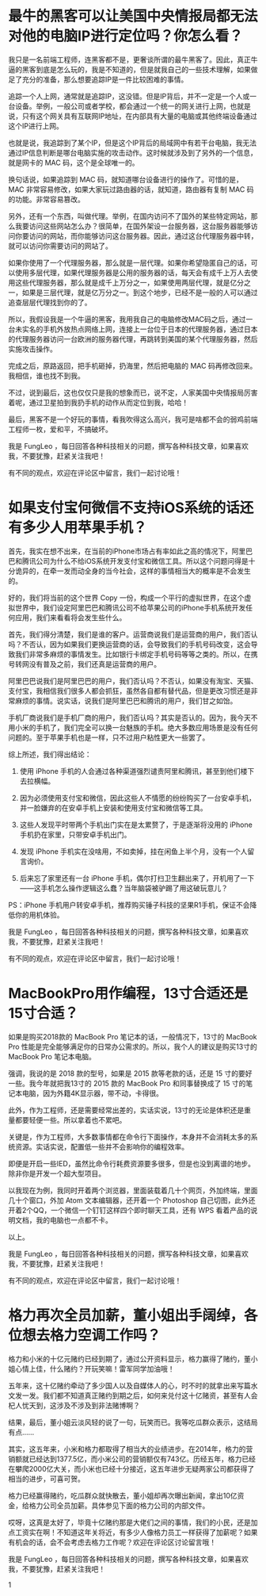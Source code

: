 # 最牛的黑客可以让美国中央情报局都无法对他的电脑IP进行定位吗？你怎么看？

我只是一名前端工程师，连黑客都不是，更奢谈所谓的最牛黑客了。因此，真正牛逼的黑客到底是怎么玩的，我是不知道的，但是就我自己的一些技术理解，如果做足了充分的准备，那么想要追踪IP是一件比较困难的事情。

追踪一个人上网，通常就是追踪IP，这没错。但是IP背后，并不一定是一个人或一台设备。举例，一般公司或者学校，都会通过一个统一的网关进行上网，也就是说，只有这个网关具有互联网IP地址，在内部具有大量的电脑或其他终端设备通过这个IP进行上网。

也就是说，我追踪到了某个IP，但是这个IP背后的局域网中有若干台电脑，我无法通过IP信息判断是哪台电脑实施的攻击动作。这时候就涉及到了另外的一个信息，就是网卡的 MAC 码，这个是全球唯一的。

换句话说，如果追踪到 MAC 码，就知道哪台设备进行的操作了。可惜的是，MAC 非常容易修改，如果大家玩过路由器的话，就知道，路由器有复制 MAC 码的功能。非常容易篡改。

另外，还有一个东西，叫做代理。举例，在国内访问不了国外的某些特定网站，那么我要访问这些网站怎么办？很简单，在国外架设一台服务器，这台服务器能够访问你要访问的网站，而你能够访问这台服务器。因此，通过这台代理服务器中转，就可以访问你需要访问的网站了。

如果你使用了一个代理服务器，那么就是一层代理。如果你希望隐匿自己的话，可以使用多层代理，如果代理服务器是公用的服务器的话，每天会有成千上万人去使用这些代理服务器，那么就是成千上万分之一，如果使用两层代理，就是亿分之一，如果是三层代理，就是亿万分之一。到这个地步，已经不是一般的人可以通过追查层层代理找到你的了。

所以，我假设我是一个牛逼的黑客，我用我自己的电脑修改MAC码之后，通过一台未实名的手机外放热点网络上网，连接上一台位于日本的代理服务器，通过日本的代理服务器访问一台欧洲的服务器代理，再跳转到美国的某个代理服务器，然后实施攻击操作。

完成之后，原路返回，把手机砸掉，扔海里，然后把电脑的 MAC 码再修改回来。我相信，谁也找不到我。

不过，说到最后，这也仅仅只是我的想象而已，说不定，人家美国中央情报局厉害着呢，通过卫星拍到我扔手机的动作从而定位到我，哈哈！

最后，黑客不是一个好玩的事情，看我吹得这么高兴，我可是啥都不会的弱鸡前端工程师一枚，爱和平，不搞破坏。

我是 FungLeo ，每日回答各种科技相关的问题，撰写各种科技文章，如果喜欢我，不要犹豫，赶紧关注我吧！

有不同的观点，欢迎在评论区中留言，我们一起讨论哦！

# 如果支付宝何微信不支持iOS系统的话还有多少人用苹果手机？

首先，我实在想不出来，在当前的iPhone市场占有率如此之高的情况下，阿里巴巴和腾讯公司为什么不给iOS系统开发支付宝和微信工具。所以这个问题问得是十分诡异的，在牵一发而动全身的当今社会，这样的事情相当大的概率是不会发生的。

好的，我们将当前的这个世界 Copy 一份，构成一个平行的虚拟世界，在这个虚拟世界中，我们设定阿里巴巴和腾讯公司不给苹果公司的iPhone手机系统开发任何应用，我们来看看将会发生些什么。

首先，我们得分清楚，我们是谁的客户。运营商说我们是运营商的用户，我们否认吗？不否认，因为如果我们更换运营商的话，会导致我们的手机号码改变，这会导致我们非常多麻烦的事情发生。比如银行卡绑定手机号码等等之类的。所以，在携号转网没有普及之前，我们还真是运营商的用户。

阿里巴巴说我们是阿里巴巴的用户，我们否认吗？不否认，如果没有淘宝、天猫、支付宝，我相信我们很多人都会抓狂，虽然各自都有替代品，但是更改习惯还是非常麻烦的事情。说实话，说我们是阿里巴巴和腾讯的用户，我们甘之如饴。

手机厂商说我们是手机厂商的用户，我们否认吗？其实是否认的。因为，我今天不用小米的手机了，我们完全可以换一台魅族的手机。绝大多数应用场景是没有任何问题的。至于苹果手机也是一样，只不过用户粘性更大一些罢了。

综上所述，我们得出结论：

1. 使用 iPhone 手机的人会通过各种渠道强烈谴责阿里和腾讯，甚至到他们楼下去拉横幅。

2. 因为必须使用支付宝和微信，因此这些人不情愿的纷纷购买了一台安卓手机，并一脸嫌弃的在安卓手机上安装和使用支付宝和微信等工具。

3. 这些人发现平时带两个手机出门实在是太累赘了，于是逐渐将没用的 iPhone 手机扔在家里，只带安卓手机出门。

4. 发现 iPhone 手机实在没啥用，不如卖掉，挂在闲鱼上半个月，没有一个人留言询价。

5. 后来忘了家里还有一台 iPhone 手机，偶尔打扫卫生翻出来了，开机用了一下——这手机怎么操作逻辑这么蠢？当年脑袋被驴踢了用这破玩意儿？

PS：iPhone 手机用户转安卓手机，推荐购买锤子科技的坚果R1手机，保证不会降低你的用机体验。

我是 FungLeo ，每日回答各种科技相关的问题，撰写各种科技文章，如果喜欢我，不要犹豫，赶紧关注我吧！

有不同的观点，欢迎在评论区中留言，我们一起讨论哦！

# MacBookPro用作编程，13寸合适还是15寸合适？

如果是购买2018款的 MacBook Pro 笔记本的话，一般情况下，13寸的 MacBook Pro 性能是完全能够满足你的日常办公需求的。所以，我个人的建议是购买13寸的 MacBook Pro 笔记本电脑。

强调，我说的是 2018 款的型号，如果是 2015 款等老款的话，还是 15 寸的要好一些。我今年就把我13寸的 2015 款的 MacBook Pro 和同事替换成了 15 寸的笔记本电脑，因为外籍4K显示器，带不动，卡得很。

此外，作为工程师，还是需要经常出差的，实话实说，13寸的无论是体积还是重量都要轻便一些。所以拿着也不累吧。

关键是，作为工程师，大多数事情都在命令行下面操作，本身并不会消耗太多的系统资源。实话实说，配置低一些并不会影响你的编程效率。

即便是开启一些IED，虽然比命令行耗费资源要多很多，但是也没到离谱的地步。除非你是开发一个超大型项目。

以我现在为例，我同时开着两个浏览器，里面装载着几十个网页，外加终端，里面几十个窗口，外加 Atom 文本编辑器，还开着一个 Photoshop 自己切图，此外还开着2个QQ，一个微信一个钉钉这样四个即时聊天工具，还有 WPS 看着产品的说明文档，我的电脑也一点都不卡。

以上。

我是 FungLeo ，每日回答各种科技相关的问题，撰写各种科技文章，如果喜欢我，不要犹豫，赶紧关注我吧！

有不同的观点，欢迎在评论区中留言，我们一起讨论哦！

# 格力再次全员加薪，董小姐出手阔绰，各位想去格力空调工作吗？

格力和小米的十亿元赌约已经到期了，通过公开资料显示，格力赢得了赌约，董小姐心情上佳，什么赌约？开玩笑嘛！雷军同学加油哦！

五年来，这十亿赌约牵动了多少国人以及自媒体人的心，时不时的就拿出来写篇水文发一发。我们都不知道真正赌约到期之后，如何来兑付这十亿赌资，甚至有人会杞人忧天到，这涉及不涉及到非法赌博啊？

结果，最后，董小姐云淡风轻的说了一句，玩笑而已。我等吃瓜群众表示，这结局有点……

其实，这五年来，小米和格力都取得了相当大的业绩进步。在2014年，格力的营销额就已经达到1377.5亿，而小米公司的营销额仅有743亿。历经五年，格力已经在攀爬2000亿大关，而小米也已经十分接近，这五年进步无疑两家公司都获得了相当的进步，可喜可贺。

格力已经赢得赌约，吃瓜群众就快散去，董小姐却再次曝出新闻，拿出10亿资金，给格力公司全员加薪。具体参见下面的格力公司的内部文件。

哎呀，这真是太好了，毕竟十亿赌约那是大佬们之间的事情，我们的小民，还是加点工资实在啊！不知道这年关将近，有多少人像格力员工一样获得了加薪呢？如果有机会的话，会不会考虑去格力工作呢？欢迎在评论区讨论留言哦！

我是 FungLeo ，每日回答各种科技相关的问题，撰写各种科技文章，如果喜欢我，不要犹豫，赶紧关注我吧！






























1
